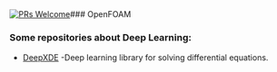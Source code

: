 ## 

[![PRs Welcome](https://img.shields.io/badge/PRs-welcome-brightgreen.svg?style=flat-square)](http://makeapullrequest.com)### OpenFOAM


### Some repositories about Deep Learning:
* [DeepXDE](https://github.com/lululxvi/deepxde) -Deep learning library for solving differential equations.







